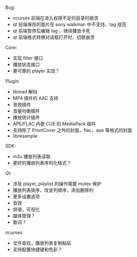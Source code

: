 Bug:

- ncurses 前端在进入权限不足的目录时崩溃
- qt 前端保存的图片在 sony walkman 中不支持，tag 规范
- qt 前端暂停后编辑 tag ，继续播放卡死
- qt 前端格式转换对话框打开时，切歌崩溃

Core:

- 实现 filter 接口
- 播放状态接口
- 更可靠的 player 实现？

Plugin:

- libmad 解码
- MP4 插件的 AAC 支持
- 音效插件
- 音量均衡插件
- 播放统计插件
- APE/FLAC 内嵌 CUE 的 MediaPack 插件
- 支持除了 FrontCover 之外的封面，flac，ape 等格式的封面
- libresample

SDK:

- m3u 播放列表读取
- 更好的播放列表序列化格式？

Qt:

- 涉及 player, playlist 的操作需要 mutex 保护
- 播放列表排序，改变列顺序，添加删除列
- 更多设置选项
- 音效
- 频谱，可视化
- 媒体管理？
- 歌词？

ncurses:

- 文件查找，播放列表复制粘贴
- 支持配置快捷键和色彩？

